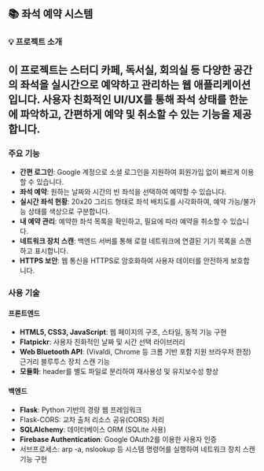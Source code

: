 ## 📚 좌석 예약 시스템
### 💡 프로젝트 소개
이 프로젝트는 스터디 카페, 독서실, 회의실 등 다양한 공간의 좌석을 실시간으로 예약하고 관리하는 웹 애플리케이션입니다. 사용자 친화적인 UI/UX를 통해 좌석 상태를 한눈에 파악하고, 간편하게 예약 및 취소할 수 있는 기능을 제공합니다.
----

### 주요 기능
* **간편 로그인**: Google 계정으로 소셜 로그인을 지원하여 회원가입 없이 빠르게 이용할 수 있습니다.
* **좌석 예약**: 원하는 날짜와 시간의 빈 좌석을 선택하여 예약할 수 있습니다.
* **실시간 좌석 현황**: 20x20 그리드 형태로 좌석 배치도를 시각화하여, 예약 가능/불가능 상태를 색상으로 구분합니다.
* **내 예약 관리**: 예약한 좌석 목록을 확인하고, 필요에 따라 예약을 취소할 수 있습니다.
* **네트워크 장치 스캔**: 백엔드 서버를 통해 로컬 네트워크에 연결된 기기 목록을 스캔하고 표시합니다.
* **HTTPS 보안**: 웹 통신을 HTTPS로 암호화하여 사용자 데이터를 안전하게 보호합니다.

### 사용 기술
#### 프론트엔드
* **HTML5, CSS3, JavaScript**: 웹 페이지의 구조, 스타일, 동적 기능 구현
* **Flatpickr**: 사용자 친화적인 날짜 및 시간 선택 라이브러리
* **Web Bluetooth API**: (Vivaldi, Chrome 등 크롬 기반 포함 지원 브라우저 한정) 근거리 블루투스 장치 스캔 기능
* **모듈화**: header를 별도 파일로 분리하여 재사용성 및 유지보수성 향상
#### 백엔드
* **Flask**: Python 기반의 경량 웹 프레임워크
* Flask-CORS: 교차 출처 리소스 공유(CORS) 처리
* **SQLAlchemy**: 데이터베이스 ORM (SQLite 사용)
* **Firebase Authentication**: Google OAuth2를 이용한 사용자 인증
* 서브프로세스: arp -a, nslookup 등 시스템 명령어를 실행하여 네트워크 장치 스캔 기능 구현
